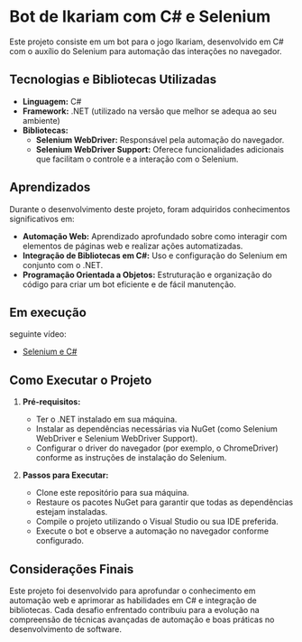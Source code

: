 # Bot de Ikariam com C# e Selenium

Este projeto consiste em um bot para o jogo Ikariam, desenvolvido em C# com o auxílio do Selenium para automação das interações no navegador.

## Tecnologias e Bibliotecas Utilizadas

- **Linguagem:** C#
- **Framework:** .NET (utilizado na versão que melhor se adequa ao seu ambiente)
- **Bibliotecas:**
  - **Selenium WebDriver:** Responsável pela automação do navegador.
  - **Selenium WebDriver Support:** Oferece funcionalidades adicionais que facilitam o controle e a interação com o Selenium.

## Aprendizados

Durante o desenvolvimento deste projeto, foram adquiridos conhecimentos significativos em:
- **Automação Web:** Aprendizado aprofundado sobre como interagir com elementos de páginas web e realizar ações automatizadas.
- **Integração de Bibliotecas em C#:** Uso e configuração do Selenium em conjunto com o .NET.
- **Programação Orientada a Objetos:** Estruturação e organização do código para criar um bot eficiente e de fácil manutenção.

## Em execução

seguinte vídeo:
- [Selenium e C#](https://www.youtube.com/watch?v=QvNIhMtOlGI)

## Como Executar o Projeto

1. **Pré-requisitos:**
   - Ter o .NET instalado em sua máquina.
   - Instalar as dependências necessárias via NuGet (como Selenium WebDriver e Selenium WebDriver Support).
   - Configurar o driver do navegador (por exemplo, o ChromeDriver) conforme as instruções de instalação do Selenium.

2. **Passos para Executar:**
   - Clone este repositório para sua máquina.
   - Restaure os pacotes NuGet para garantir que todas as dependências estejam instaladas.
   - Compile o projeto utilizando o Visual Studio ou sua IDE preferida.
   - Execute o bot e observe a automação no navegador conforme configurado.

## Considerações Finais

Este projeto foi desenvolvido para aprofundar o conhecimento em automação web e aprimorar as habilidades em C# e integração de bibliotecas. Cada desafio enfrentado contribuiu para a evolução na compreensão de técnicas avançadas de automação e boas práticas no desenvolvimento de software.

